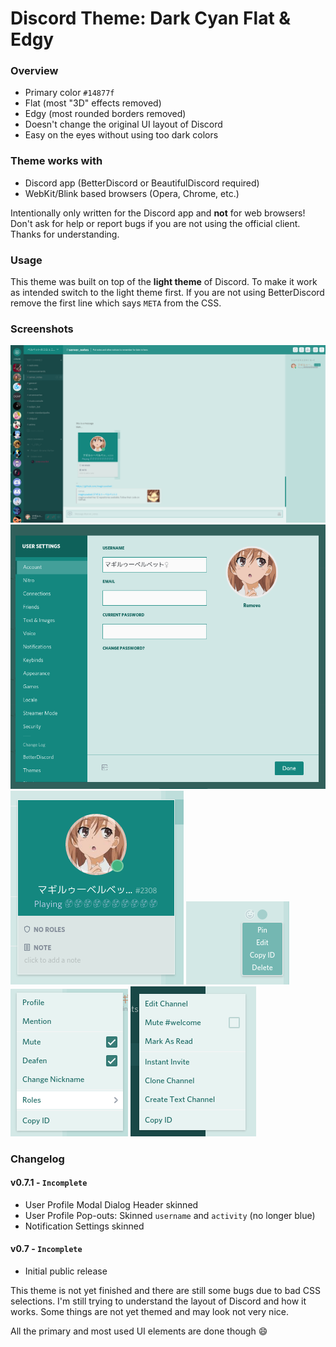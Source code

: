# Discord Theme: Dark Cyan Flat & Edgy


### Overview

 - Primary color `#14877f`
 - Flat (most "3D" effects removed)
 - Edgy (most rounded borders removed)
 - Doesn't change the original UI layout of Discord
 - Easy on the eyes without using too dark colors


### Theme works with

 - Discord app (BetterDiscord or BeautifulDiscord required)
 - WebKit/Blink based browsers (Opera, Chrome, etc.)

Intentionally only written for the Discord app and **not** for web browsers! Don't ask for help or report bugs if you are not using the official client. Thanks for understanding.


### Usage

This theme was built on top of the **light theme** of Discord. To make it work as intended switch to the light theme first.
If you are not using BetterDiscord remove the first line which says `META` from the CSS.


### Screenshots

![](./screenshots/main-ui.png)
![](./screenshots/user-settings.png)
![](./screenshots/user-popout.png)
![](./screenshots/msg-options.png)
![](./screenshots/context-menu-user.png)
![](./screenshots/context-menu-channel.png)


### Changelog

#### v0.7.1 - `Incomplete`

 - User Profile Modal Dialog Header skinned
 - User Profile Pop-outs: Skinned `username` and `activity` (no longer blue)
 - Notification Settings skinned

#### v0.7 - `Incomplete`

 - Initial public release



This theme is not yet finished and there are still some bugs due to bad CSS selections.
I'm still trying to understand the layout of Discord and how it works. Some things are
not yet themed and may look not very nice.

All the primary and most used UI elements are done though :smile:
